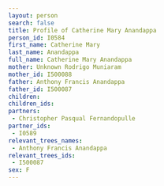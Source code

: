 ```yaml
---
layout: person
search: false
title: Profile of Catherine Mary Anandappa
person_id: I0584
first_name: Catherine Mary
last_name: Anandappa
full_name: Catherine Mary Anandappa
mother: Unknown Rodrigo Muniaram
mother_id: I500088
father: Anthony Francis Anandappa
father_id: I500087
children:
children_ids:
partners:
 - Christopher Pasqual Fernandopulle
partner_ids:
 - I0589
relevant_trees_names:
 - Anthony Francis Anandappa
relevant_trees_ids:
 - I500087
sex: F
---
```


